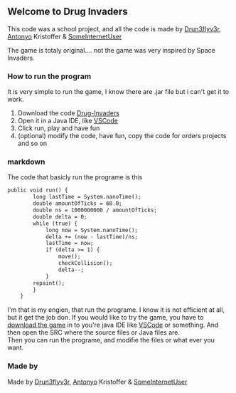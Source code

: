 ## Welcome to Drug Invaders

This code was a school project, and all the code is made by [Drun3flyv3r](https://github.com/dron3flyv3r), [Antonyo](https://github.com/AntonyoDK) Kristoffer & [SomeInternetUser](https://github.com/SomeInternetUser)

The game is totaly original.... not the game was very inspired by Space Invaders.

### How to run the program
It is very simple to run the game, I know there are .jar file but i can't get it to work.

1. Download the code [Drug-Invaders](https://github.com/dron3flyv3r/Drug-Invaders)
2. Open it in a Java IDE, like [VSCode](https://code.visualstudio.com/)
3. Click run, play and have fun
4. (optional) modify the code, have fun, copy the code for orders projects and so on

### markdown

The code that basicly run the programe is this

```markdown
public void run() {
        long lastTime = System.nanoTime();
        double amountOfTicks = 60.0;
        double ns = 1000000000 / amountOfTicks; 
        double delta = 0;
        while (true) {
            long now = System.nanoTime();
            delta += (now - lastTime)/ns;
            lastTime = now;
            if (delta >= 1) {
                move();
                checkCollision();
                delta--;
            }
        repaint();
        }        
    }
```

I'm that is my engien, that run the programe. I know it is not efficient at all, but it get the job don. If you would like to try the game, you have to [download the game](https://github.com/dron3flyv3r/Drug-Invaders) in to you're java IDE like [VSCode](https://code.visualstudio.com/) or something. 
And then open the SRC where the source files or Java files are.  
Then you can run the programe, and modifie the files or what ever you want.

### Made by
Made by [Drun3flyv3r](https://github.com/dron3flyv3r), [Antonyo](https://github.com/AntonyoDK) Kristoffer & [SomeInternetUser](https://github.com/SomeInternetUser)

